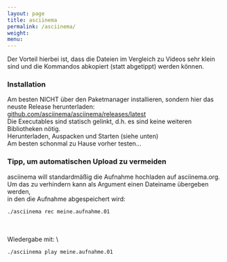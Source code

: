 ```yaml
---
layout: page
title: asciinema
permalink: /asciinema/
weight:
menu:
---
```


<script type="text/javascript" src="https://asciinema.org/a/335480.js" id="asciicast-335480" async></script>

Der Vorteil hierbei ist, dass die Dateien im Vergleich zu Videos sehr klein sind und die Kommandos abkopiert (statt abgetippt) werden können.

### Installation

Am besten NICHT über den Paketmanager installieren, sondern hier das neuste Release herunterladen:<br/>
<a href="https://github.com/asciinema/asciinema/releases/latest" target="_blank">github.com/asciinema/asciinema/releases/latest</a><br/>
Die Executables sind statisch gelinkt, d.h. es sind keine weiteren Bibliotheken nötig.<br/>
Herunterladen, Auspacken und Starten (siehe unten)<br/>
Am besten schonmal zu Hause vorher testen...<br/>

### Tipp, um automatischen Upload zu vermeiden

asciinema will standardmäßig die Aufnahme hochladen auf asciinema.org. <br/>
Um das zu verhindern kann als Argument einen Dateiname übergeben werden,<br/>
in den die Aufnahme abgespeichert wird: <br/>
```
./asciinema rec meine.aufnahme.01
```
\
\
Wiedergabe mit:
\
```
./asciinema play meine.aufnahme.01
```
